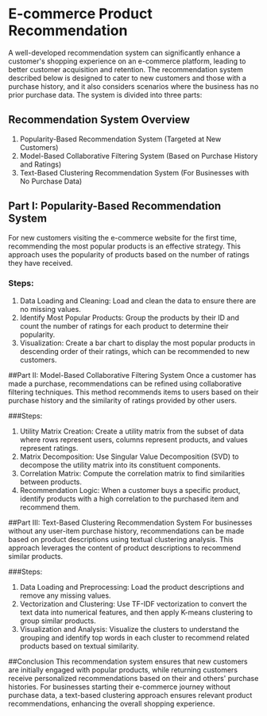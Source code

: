 # E-commerce Product Recommendation

A well-developed recommendation system can significantly enhance a customer's shopping experience on an e-commerce platform, leading to better customer acquisition and retention. The recommendation system described below is designed to cater to new customers and those with a purchase history, and it also considers scenarios where the business has no prior purchase data. The system is divided into three parts:

## Recommendation System Overview
1. Popularity-Based Recommendation System (Targeted at New Customers)
2. Model-Based Collaborative Filtering System (Based on Purchase History and Ratings)
3. Text-Based Clustering Recommendation System (For Businesses with No Purchase Data)

## Part I: Popularity-Based Recommendation System
For new customers visiting the e-commerce website for the first time, recommending the most popular products is an effective strategy. This approach uses the popularity of products based on the number of ratings they have received.

### Steps:

1. Data Loading and Cleaning: Load and clean the data to ensure there are no missing values.
2. Identify Most Popular Products: Group the products by their ID and count the number of ratings for each product to determine their popularity.
3. Visualization: Create a bar chart to display the most popular products in descending order of their ratings, which can be recommended to new customers.

##Part II: Model-Based Collaborative Filtering System
Once a customer has made a purchase, recommendations can be refined using collaborative filtering techniques. This method recommends items to users based on their purchase history and the similarity of ratings provided by other users.

###Steps:

1. Utility Matrix Creation: Create a utility matrix from the subset of data where rows represent users, columns represent products, and values represent ratings.
2. Matrix Decomposition: Use Singular Value Decomposition (SVD) to decompose the utility matrix into its constituent components.
3. Correlation Matrix: Compute the correlation matrix to find similarities between products.
4. Recommendation Logic: When a customer buys a specific product, identify products with a high correlation to the purchased item and recommend them.

##Part III: Text-Based Clustering Recommendation System
For businesses without any user-item purchase history, recommendations can be made based on product descriptions using textual clustering analysis. This approach leverages the content of product descriptions to recommend similar products.

###Steps:

1. Data Loading and Preprocessing: Load the product descriptions and remove any missing values.
2. Vectorization and Clustering: Use TF-IDF vectorization to convert the text data into numerical features, and then apply K-means clustering to group similar products.
3. Visualization and Analysis: Visualize the clusters to understand the grouping and identify top words in each cluster to recommend related products based on textual similarity.

##Conclusion
This recommendation system ensures that new customers are initially engaged with popular products, while returning customers receive personalized recommendations based on their and others' purchase histories. For businesses starting their e-commerce journey without purchase data, a text-based clustering approach ensures relevant product recommendations, enhancing the overall shopping experience.
